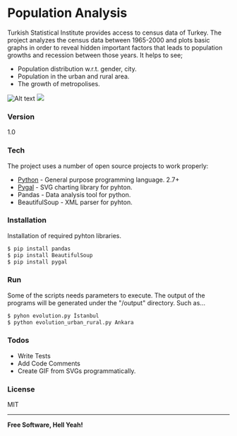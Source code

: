 # Population Analysis

Turkish	Statistical	Institute provides access to census data of Turkey. The project analyzes the census data between 1965-2000 and plots basic graphs in order to reveal hidden important factors that leads to population growths and recession between those years. It helps to see;

  - Population distribution w.r.t. gender, city.
  - Population in the urban and rural area. 
  - The growth of metropolises.

![Alt text](https://drive.google.com/open?id=0B5tag4E-TFIrOE5Pc2JGa0lCRUk)
<img src="https://drive.google.com/open?id=0B5tag4E-TFIrOE5Pc2JGa0lCRUk">




### Version
1.0

### Tech

The project uses a number of open source projects to work properly:

* [Python] - General purpose programming language. 2.7+
* [Pygal] - SVG charting library for pyhton. 
* Pandas - Data analysis tool for python.
* BeautifulSoup - XML parser for pyhton.

### Installation

Installation of required pyhton libraries.

```sh
$ pip install pandas
$ pip install BeautifulSoup
$ pip install pygal
```

### Run

Some of the scripts needs parameters to execute. The output of the programs will be generated under the "/output" directory. Such as...

```sh
$ pyhon evolution.py İstanbul
$ python evolution_urban_rural.py Ankara
```

### Todos

 - Write Tests
 - Add Code Comments
 - Create GIF from SVGs programmatically. 

### License
MIT

----

**Free Software, Hell Yeah!**

[//]: # 
   [Python]: <https://www.python.org/>
   [Pygal]: <http://www.pygal.org/en/stable/>

